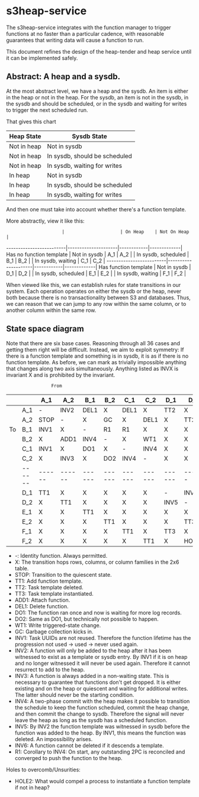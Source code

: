 # s3heap-service

The s3heap-service integrates with the function manager to trigger functions at no faster than a
particular cadence, with reasonable guarantees that writing data will cause a function to run.

This document refines the design of the heap-tender and heap service until it can be implemented
safely.

## Abstract:  A heap and a sysdb.

At the most abstract level, we have a heap and the sysdb.  An item is either in the heap or not in
the heap.  For the sysdb, an item is not in the sysdb, in the sysdb and should be scheduled, or in
the sysdb and waiting for writes to trigger the next scheduled run.

That gives this chart

| Heap State | Sysdb State |
|------------|-------------|
| Not in heap | Not in sysdb |
| Not in heap | In sysdb, should be scheduled |
| Not in heap | In sysdb, waiting for writes |
| In heap | Not in sysdb |
| In heap | In sysdb, should be scheduled |
| In heap | In sysdb, waiting for writes |

And then one must take into account whether there's a function template.

More abstractly, view it like this:

                         |                     | On Heap    | Not On Heap |
-------------------------|---------------------|------------|-------------|
Has no function template | Not in sysdb        | A_1        | A_2         |
                         | In sysdb, scheduled | B_1        | B_2         |
                         | In sysdb, waiting   | C_1        | C_2         |
-------------------------|---------------------|------------|-------------|
Has function template    | Not in sysdb        | D_1        | D_2         |
                         | In sysdb, scheduled | E_1        | E_2         |
                         | In sysdb, waiting   | F_1        | F_2         |

When viewed like this, we can establish rules for state transitions in our system.  Each operation
operates on either the sysdb or the heap, never both because there is no transactionality between S3
and databases.  Thus, we can reason that we can jump to any row within the same column, or to
another column within the same row.

## State space diagram

Note that there are six base cases.  Reasoning through all 36 cases and getting them right will be
difficult.  Instead, we aim to exploit symmetry:  If there is a function template and something is
in sysdb, it is as if there is no function template.  As before, we can mark as trivially impossible
anything that changes along two axis simultaneously.  Anything listed as INVX is invariant X and is
prohibited by the invariant.

                     From
|     |      | A_1  | A_2  | B_1  | B_2  | C_1  | C_2  | D_1  | D_2  | E_1  | E_2  | F_1  | F_2  |
|-----|------|------|------|------|------|------|------|------|------|------|------|------|------|
|     | A_1  | -    | INV2 | DEL1 | X    | DEL1 | X    | TT2  | X    | X    | X    | X    | X    |
|     | A_2  | STOP | -    | X    | GC   | X    | DEL1 | X    | TT2  | X    | X    | X    | X    |
| To  | B_1  | INV1 | X    | -    | R1   | R1   | X    | X    | X    | T2   | X    | X    | X    |
|     | B_2  | X    | ADD1 | INV4 | -    | X    | WT1  | X    | X    | X    | T2   | X    | X    |
|     | C_1  | INV1 | X    | DO1  | X    | -    | INV4 | X    | X    | X    | X    | T2   | X    |
|     | C_2  | X    | INV3 | X    | DO2  | INV4 | -    | X    | X    | X    | X    | X    | T2   |
|     |------|------|------|------|------|------|------|------|------|------|------|------|------|
|     | D_1  | TT1  | X    | X    | X    | X    | X    | -    | INV2 | INV6 | X    | INV6 | X    |
|     | D_2  | X    | TT1  | X    | X    | X    | X    | INV5 | -    | X    | INV6 | X    | INV6 |
|     | E_1  | X    | X    | TT1  | X    | X    | X    | X    | X    | -    | R1   | WT1  | X    |
|     | E_2  | X    | X    | X    | TT1  | X    | X    | X    | TT3  | INV4 | -    | X    | WT1  |
|     | F_1  | X    | X    | X    | X    | TT1  | X    | TT3  | X    | DO1  | X    | -    | X    |
|     | F_2  | X    | X    | X    | X    | X    | TT1  | X    | HOLE2| X    | DO2  | INV4 | -    |

- -:  Identity function.  Always permitted.
- X:  The transition hops rows, columns, or column families in the 2x6 table.
- STOP:  Transition to the quiescent state.
- TT1:  Add function template.
- TT2:  Task template deleted.
- TT3:  Task template instantiated.
- ADD1:  Attach function.
- DEL1:  Delete function.
- DO1:  The function ran once and now is waiting for more log records.
- DO2:  Same as DO1, but technically not possible to happen.
- WT1:  Write triggered-state change.
- GC:  Garbage collection kicks in.
- INV1:  Task UUIDs are not reused.  Therefore the function lifetime has the progression not used -> used -> never used again.
- INV2:  A function will only be added to the heap after it has been witnessed to exist as a template or sysdb entry.  By INV1 if it is on heap and no longer witnessed it will never be used again.  Therefore it cannot resurrect to add to the heap.
- INV3:  A function is always added in a non-waiting state.  This is necessary to guarantee that functions don't get dropped.  It is either existing and on the heap or quiescent and waiting for additional writes.  The latter should never be the starting condition.
- INV4:  A two-phase commit with the heap makes it possible to transition the schedule to keep the function scheduled, commit the heap change, and then commit the change to sysdb.  Therefore the signal will never leave the heap as long as the sysdb has a scheduled function.
- INV5:  By INV2 the function template was witnessed in sysdb before the function was added to the heap.  By INV1, this means the function was deleted.  An impossibility arises.
- INV6:  A function cannot be deleted if it descends a template.
- R1:  Corollary to INV4:  On start, any outstanding 2PC is reconciled and converged to push the function to the heap.

Holes to overcomb/Unsurities:
- HOLE2:  What would compel a process to instantiate a function template if not in heap?
